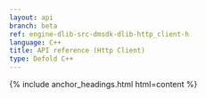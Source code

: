 ```yaml
---
layout: api
branch: beta
ref: engine-dlib-src-dmsdk-dlib-http_client-h
language: C++
title: API reference (Http Client)
type: Defold C++
---
```

{% include anchor_headings.html html=content %}